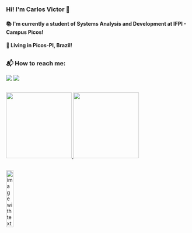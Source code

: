 ### Hi! I'm Carlos Victor 👋

<h4>
  📚 I'm currently a student of Systems Analysis and Development at IFPI - Campus Picos!
</h4>
<h4>
  🏡 Living in Picos-PI, Brazil!
</h4>

##

<div>
  <h3>📬 How to reach me:</h3>
  <a href="mailto:carlosvictor.dev@gmail.com" target="blank" rel="noopener noreferrer"><img src="https://img.shields.io/badge/Gmail-D14836?style=for-the-badge&logo=gmail&logoColor=white" target="_blank"></a>
  <a href="https://www.linkedin.com/in/cv-leao/" target="_blank" rel="noopener noreferrer"><img src="https://img.shields.io/badge/LinkedIn-0077B5?style=for-the-badge&logo=linkedin&logoColor=white"></a>
</div>

##

<div>
  <a href="https://github.com/cv-leao">
  <img height="180em" src="https://github-readme-stats.vercel.app/api?username=cv-leao&show_icons=true&theme=tokyonight&count_private=true&include_all_commits=true"/>
  <img height="180em" src="https://github-readme-stats.vercel.app/api/top-langs/?username=cv-leao&layout=compact&count_private=true&theme=tokyonight"/>
</div>

##

<img src="https://media.tenor.com/hEOM8E4epvgAAAAC/hahaha-thats-all-folks.gif" alt="image with text: Thats All Folks!" align="left" width="20%">
